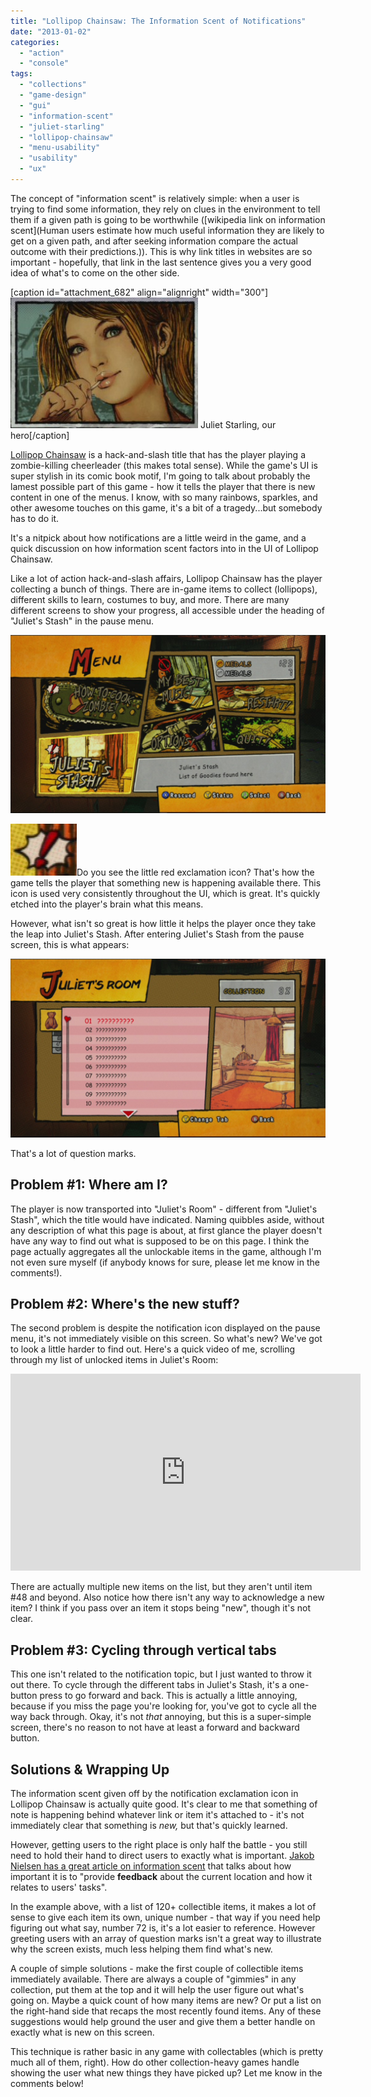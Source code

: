 ```yaml
---
title: "Lollipop Chainsaw: The Information Scent of Notifications"
date: "2013-01-02"
categories: 
  - "action"
  - "console"
tags: 
  - "collections"
  - "game-design"
  - "gui"
  - "information-scent"
  - "juliet-starling"
  - "lollipop-chainsaw"
  - "menu-usability"
  - "usability"
  - "ux"
---
```


The concept of "information scent" is relatively simple: when a user is trying to find some information, they rely on clues in the environment to tell them if a given path is going to be worthwhile ([wikipedia link on information scent](Human users estimate how much useful information they are likely to get on a given path, and after seeking information compare the actual outcome with their predictions.)). This is why link titles in websites are so important - hopefully, that link in the last sentence gives you a very good idea of what's to come on the other side.

\[caption id="attachment\_682" align="alignright" width="300"\]![Lollipop Chainsaw - Juliet Starling's face](images/juliet-face-300x209.jpg) Juliet Starling, our hero\[/caption\]

[Lollipop Chainsaw](http://en.wikipedia.org/wiki/Lollipop_Chainsaw) is a hack-and-slash title that has the player playing a zombie-killing cheerleader (this makes total sense). While the game's UI is super stylish in its comic book motif, I'm going to talk about probably the lamest possible part of this game - how it tells the player that there is new content in one of the menus. I know, with so many rainbows, sparkles, and other awesome touches on this game, it's a bit of a tragedy...but somebody has to do it.

It's a nitpick about how notifications are a little weird in the game, and a quick discussion on how information scent factors into in the UI of Lollipop Chainsaw.

Like a lot of action hack-and-slash affairs, Lollipop Chainsaw has the player collecting a bunch of things. There are in-game items to collect (lollipops), different skills to learn, costumes to buy, and more. There are many different screens to show your progress, all accessible under the heading of "Juliet's Stash" in the pause menu.

[![The pause menu in lollipop chainsaw](images/pause-menu-1024x580.jpg)](http://www.thatgamesux.com/wp-content/uploads/2013/01/pause-menu.jpg)

[![Notification icon in Lollipop Chainsaw](images/notification.jpg)](http://www.thatgamesux.com/wp-content/uploads/2013/01/notification.jpg)Do you see the little red exclamation icon? That's how the game tells the player that something new is happening available there. This icon is used very consistently throughout the UI, which is great. It's quickly etched into the player's brain what this means.

However, what isn't so great is how little it helps the player once they take the leap into Juliet's Stash. After entering Juliet's Stash from the pause screen, this is what appears:

[![The Juliet's Room screen in Lollipop Chainsaw](images/juliets-room-1024x580.jpg)](http://www.thatgamesux.com/wp-content/uploads/2013/01/juliets-room.jpg)

That's a lot of question marks.

## Problem #1: Where am I?

The player is now transported into "Juliet's Room" - different from "Juliet's Stash", which the title would have indicated. Naming quibbles aside, without any description of what this page is about, at first glance the player doesn't have any way to find out what is supposed to be on this page. I think the page actually aggregates all the unlockable items in the game, although I'm not even sure myself (if anybody knows for sure, please let me know in the comments!).

## Problem #2: Where's the new stuff?

The second problem is despite the notification icon displayed on the pause menu, it's not immediately visible on this screen. So what's new? We've got to look a little harder to find out. Here's a quick video of me, scrolling through my list of unlocked items in Juliet's Room:

<iframe src="http://www.youtube.com/embed/Fzex03BPchk" height="315" width="560" allowfullscreen frameborder="0"></iframe>

There are actually multiple new items on the list, but they aren't until item #48 and beyond. Also notice how there isn't any way to acknowledge a new item? I think if you pass over an item it stops being "new", though it's not clear.

## Problem #3: Cycling through vertical tabs

This one isn't related to the notification topic, but I just wanted to throw it out there. To cycle through the different tabs in Juliet's Stash, it's a one-button press to go forward and back. This is actually a little annoying, because if you miss the page you're looking for, you've got to cycle all the way back through. Okay, it's not _that_ annoying, but this is a super-simple screen, there's no reason to not have at least a forward and backward button.

## Solutions & Wrapping Up

The information scent given off by the notification exclamation icon in Lollipop Chainsaw is actually quite good. It's clear to me that something of note is happening behind whatever link or item it's attached to - it's not immediately clear that something is _new,_ but that's quickly learned.

However, getting users to the right place is only half the battle - you still need to hold their hand to direct users to exactly what is important. [Jakob Nielsen has a great article on information scent](http://www.nngroup.com/articles/information-scent/) that talks about how important it is to "provide **feedback** about the current location and how it relates to users' tasks".

In the example above, with a list of 120+ collectible items, it makes a lot of sense to give each item its own, unique number - that way if you need help figuring out what say, number 72 is, it's a lot easier to reference. However greeting users with an array of question marks isn't a great way to illustrate why the screen exists, much less helping them find what's new.

A couple of simple solutions - make the first couple of collectible items immediately available. There are always a couple of "gimmies" in any collection, put them at the top and it will help the user figure out what's going on. Maybe a quick count of how many items are new? Or put a list on the right-hand side that recaps the most recently found items. Any of these suggestions would help ground the user and give them a better handle on exactly what is new on this screen.

This technique is rather basic in any game with collectables (which is pretty much all of them, right). How do other collection-heavy games handle showing the user what new things they have picked up? Let me know in the comments below!

